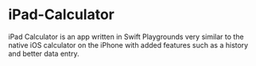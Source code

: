 # iPad-Calculator

iPad Calculator is an app written in Swift Playgrounds very similar to the native iOS calculator on the iPhone with added features such as a history and better data entry.
